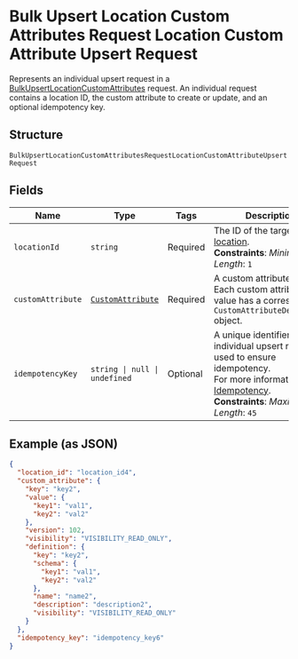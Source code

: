 
# Bulk Upsert Location Custom Attributes Request Location Custom Attribute Upsert Request

Represents an individual upsert request in a [BulkUpsertLocationCustomAttributes](../../doc/api/location-custom-attributes.md#bulk-upsert-location-custom-attributes)
request. An individual request contains a location ID, the custom attribute to create or update,
and an optional idempotency key.

## Structure

`BulkUpsertLocationCustomAttributesRequestLocationCustomAttributeUpsertRequest`

## Fields

| Name | Type | Tags | Description |
|  --- | --- | --- | --- |
| `locationId` | `string` | Required | The ID of the target [location](entity:Location).<br>**Constraints**: *Minimum Length*: `1` |
| `customAttribute` | [`CustomAttribute`](../../doc/models/custom-attribute.md) | Required | A custom attribute value. Each custom attribute value has a corresponding<br>`CustomAttributeDefinition` object. |
| `idempotencyKey` | `string \| null \| undefined` | Optional | A unique identifier for this individual upsert request, used to ensure idempotency.<br>For more information, see [Idempotency](https://developer.squareup.com/docs/build-basics/common-api-patterns/idempotency).<br>**Constraints**: *Maximum Length*: `45` |

## Example (as JSON)

```json
{
  "location_id": "location_id4",
  "custom_attribute": {
    "key": "key2",
    "value": {
      "key1": "val1",
      "key2": "val2"
    },
    "version": 102,
    "visibility": "VISIBILITY_READ_ONLY",
    "definition": {
      "key": "key2",
      "schema": {
        "key1": "val1",
        "key2": "val2"
      },
      "name": "name2",
      "description": "description2",
      "visibility": "VISIBILITY_READ_ONLY"
    }
  },
  "idempotency_key": "idempotency_key6"
}
```

